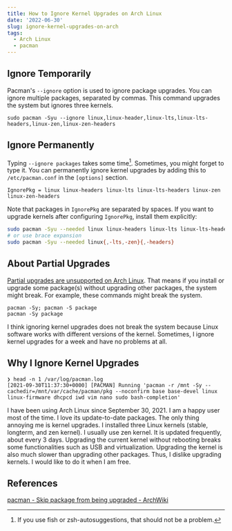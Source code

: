 ```yaml
---
title: How to Ignore Kernel Upgrades on Arch Linux
date: '2022-06-30'
slug: ignore-kernel-upgrades-on-arch
tags:
  - Arch Linux
  - pacman
---
```


## Ignore Temporarily

Pacman's `--ignore` option is used to ignore package upgrades. You can ignore multiple packages, separated by commas. This command upgrades the system but ignores three kernels.

```
sudo pacman -Syu --ignore linux,linux-header,linux-lts,linux-lts-headers,linux-zen,linux-zen-headers
```

## Ignore Permanently

Typing `--ignore packages` takes some time[^time]. Sometimes, you might forget to type it. You can permanently ignore kernel upgrades by adding this to `/etc/pacman.conf` in the `[options]` section.

[^time]: If you use fish or zsh-autosuggestions, that should not be a problem.

```
IgnorePkg = linux linux-headers linux-lts linux-lts-headers linux-zen linux-zen-headers
```

Note that packages in `IgnorePkg` are separated by spaces. If you want to upgrade kernels after configuring `IgnorePkg`, install them explicitly:
 
```bash
sudo pacman -Syu --needed linux linux-headers linux-lts linux-lts-headers linux-zen linux-zen-headers
# or use brace expansion
sudo pacman -Syu --needed linux{,-lts,-zen}{,-headers}
```

## About Partial Upgrades

[Partial upgrades are unsupported on Arch Linux](https://wiki.archlinux.org/title/System_maintenance#Partial_upgrades_are_unsupported). That means if you install or upgrade some package(s) without upgrading other packages, the system might break. For example, these commands might break the system.

```
pacman -Sy; pacman -S package
pacman -Sy package
```

I think ignoring kernel upgrades does not break the system because Linux software works with different versions of the kernel. Sometimes, I ignore kernel upgrades for a week and have no problems at all.

## Why I Ignore Kernel Upgrades

```
❯ head -n 1 /var/log/pacman.log
[2021-09-30T11:37:30+0000] [PACMAN] Running 'pacman -r /mnt -Sy --cachedir=/mnt/var/cache/pacman/pkg --noconfirm base base-devel linux linux-firmware dhcpcd iwd vim nano sudo bash-completion'
```

I have been using Arch Linux since September 30, 2021. I am a happy user most of the time. I love its update-to-date packages. The only thing annoying me is kernel upgrades. I installed three Linux kernels (stable, longterm, and zen kernel). I usually use zen kernel. It is updated frequently, about every 3 days. Upgrading the current kernel without rebooting breaks some functionalities such as USB and virtualization. Upgrading the kernel is also much slower than upgrading other packages. Thus, I dislike upgrading kernels. I would like to do it when I am free.

## References

[pacman - Skip package from being upgraded - ArchWiki](https://wiki.archlinux.org/title/Pacman#Skip_package_from_being_upgraded)
